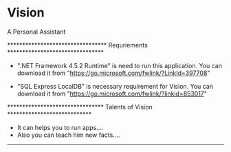 # Vision
A Personal Assistant


********************************* Requriements ********************************
* ".NET Framework 4.5.2 Runtime" is need to run this application.
 You can download it from "https://go.microsoft.com/fwlink/?LinkId=397708"
 
* "SQL Express LocalDB" is necessary requirement for Vision.
 You can download it from "https://go.microsoft.com/fwlink/?linkid=853017"


******************************** Talents of Vision ****************************
* It can helps you to run apps....
* Also you can teach him new facts....
******************************************************************************
